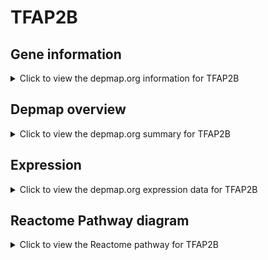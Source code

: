 <h1>TFAP2B</h1>

<h2>Gene information</h2>
<details>
  <summary>Click to view the depmap.org information for TFAP2B</summary>
  <p><a href="https://depmap.org/portal/gene/TFAP2B?tab=about" target="_BLANK">Open page in a new tab...</a></p>
  <iframe src="https://depmap.org/portal/gene/TFAP2B?tab=about" style="border:none;width:100%;height:800px"></iframe>
</details>

<h2>Depmap overview</h2>
<details>
  <summary>Click to view the depmap.org summary for TFAP2B</summary>
  <p><a href="https://depmap.org/portal/gene/TFAP2B?tab=overview" target="_BLANK">Open page in a new tab...</a></p>
  <iframe src="https://depmap.org/portal/gene/TFAP2B?tab=overview" style="border:none;width:100%;height:800px"></iframe>
</details>

<h2>Expression</h2>
<details>
  <summary>Click to view the depmap.org expression data for TFAP2B</summary>
  <p><a href="https://depmap.org/portal/gene/TFAP2B?tab=characterization" target="_BLANK">Open page in a new tab...</a></p>
  <iframe src="https://depmap.org/portal/gene/TFAP2B?tab=characterization" style="border:none;width:100%;height:800px"></iframe>
</details>



<h2>Reactome Pathway diagram</h2>
<details>
  <summary>Click to view the Reactome pathway for TFAP2B</summary>
  <p><a href="https://reactome.org/PathwayBrowser/#/R-HSA-8866910" target="_BLANK">Open page in a new tab...</a></p>
  <p>TFAP2 (AP-2) family regulates transcription of growth factors and their receptors</p>
<iframe src="https://reactome.org/PathwayBrowser/#/R-HSA-8866910" style="border:none;width:100%;height:800px"></iframe>
</details>



